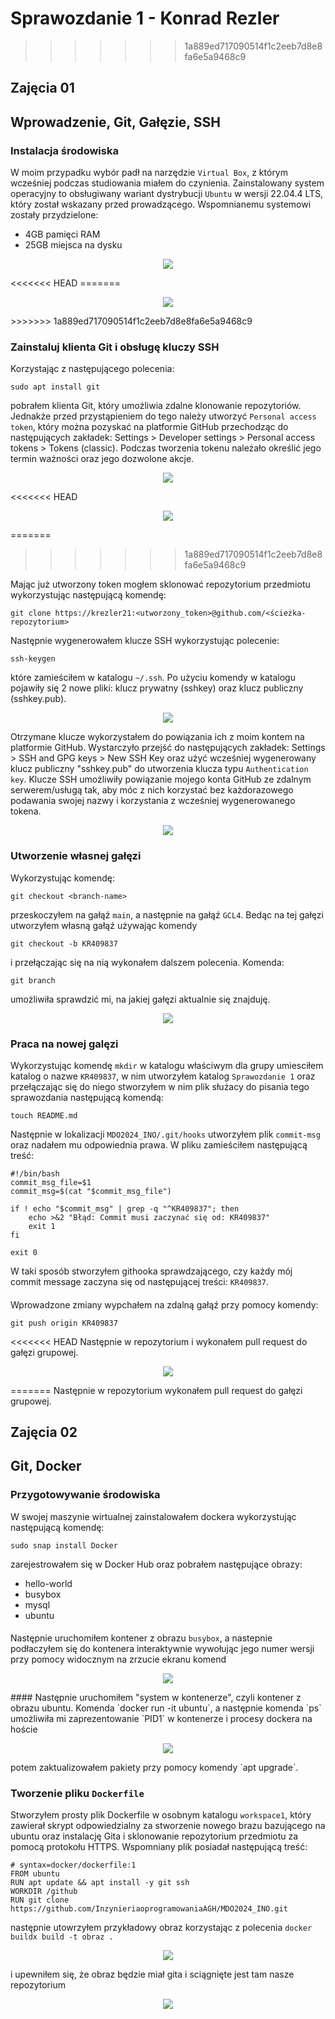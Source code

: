 # Sprawozdanie 1 - Konrad Rezler
>>>>>>> 1a889ed717090514f1c2eeb7d8e8fa6e5a9468c9
## Zajęcia 01
## Wprowadzenie, Git, Gałęzie, SSH
### Instalacja środowiska
W moim przypadku wybór padł na narzędzie `Virtual Box`, z którym wcześniej podczas studiowania miałem do czynienia. Zainstalowany system operacyjny to obsługiwany wariant dystrybucji `Ubuntu` w wersji 22.04.4 LTS, który został wskazany przed prowadzącego. Wspomnianemu systemowi zostały przydzielone:
- 4GB pamięci RAM
- 25GB miejsca na dysku

<p align="center">
 <img src="https://github.com/InzynieriaOprogramowaniaAGH/MDO2024_INO/blob/KR409837/ITE/GCL4/KR409837/Sprawozdanie1/VirtualBox.png">
</p>
<<<<<<< HEAD
=======
<p align="center">
 <img src="https://github.com/InzynieriaOprogramowaniaAGH/MDO2024_INO/blob/KR409837/ITE/GCL4/KR409837/Sprawozdanie1/pamiec.png">
</p>
>>>>>>> 1a889ed717090514f1c2eeb7d8e8fa6e5a9468c9

### Zainstaluj klienta Git i obsługę kluczy SSH
Korzystając z następującego polecenia:
```
sudo apt install git
```
pobrałem klienta Git, który umożliwia zdalne klonowanie repozytoriów. Jednakże przed przystąpieniem do tego należy utworzyć `Personal access token`, który można pozyskać na platformie GitHub przechodząc do następujących zakładek: Settings > Developer settings > Personal access tokens > Tokens (classic). Podczas tworzenia tokenu należało określić jego termin ważności oraz jego dozwolone akcje.

<p align="center">
 <img src="https://github.com/InzynieriaOprogramowaniaAGH/MDO2024_INO/blob/KR409837/ITE/GCL4/KR409837/Sprawozdanie1/Personal Access Token.png">
</p>
<<<<<<< HEAD
<p align="center">
 <img src="https://github.com/InzynieriaOprogramowaniaAGH/MDO2024_INO/blob/KR409837/ITE/GCL4/KR409837/Sprawozdanie1/pamiec.png">
</p>
=======

>>>>>>> 1a889ed717090514f1c2eeb7d8e8fa6e5a9468c9

Mając już utworzony token mogłem sklonować repozytorium przedmiotu wykorzystując następującą komendę:
```
git clone https://krezler21:<utworzony_token>@github.com/<ścieżka-repozytorium>
```

Następnie wygenerowałem klucze SSH wykorzystując polecenie:
```
ssh-keygen
```
które zamieściłem w katalogu `~/.ssh`. Po użyciu komendy w katalogu pojawiły się 2 nowe pliki: klucz prywatny (sshkey) oraz klucz publiczny (sshkey.pub).
<p align="center">
 <img src="https://github.com/InzynieriaOprogramowaniaAGH/MDO2024_INO/blob/KR409837/ITE/GCL4/KR409837/Sprawozdanie1/sshkey ls.png">
</p>

Otrzymane klucze wykorzystałem do powiązania ich z moim kontem na platformie GitHub. Wystarczyło przejść do następujących zakładek: Settings > SSH and GPG keys > New SSH Key oraz użyć wcześniej wygenerowany klucz publiczny "sshkey.pub" do utworzenia klucza typu `Authentication key`.
Klucze SSH umożliwiły powiązanie mojego konta GitHub ze zdalnym serwerem/usługą tak, aby móc z nich korzystać bez każdorazowego podawania swojej nazwy i korzystania z wcześniej wygenerowanego tokena.
<p align="center">
 <img src="https://github.com/InzynieriaOprogramowaniaAGH/MDO2024_INO/blob/KR409837/ITE/GCL4/KR409837/Sprawozdanie1/sshkey.png">
</p>

### Utworzenie własnej gałęzi
Wykorzystując komendę:
```
git checkout <branch-name>
```
przeskoczyłem na gałąź `main`, a następnie na gałąź `GCL4`. Bedąc na tej gałęzi utworzyłem własną gałąź używając komendy
```
git checkout -b KR409837
```
i przełączając się na nią wykonałem dalszem polecenia. Komenda:
```
git branch
```
umożliwiła sprawdzić mi, na jakiej gałęzi aktualnie się znajduję.
<p align="center">
 <img src="https://github.com/InzynieriaOprogramowaniaAGH/MDO2024_INO/blob/KR409837/ITE/GCL4/KR409837/Sprawozdanie1/gitbranch.png">
</p>

### Praca na nowej galęzi
Wykorzystując komendę `mkdir` w katalogu właściwym dla grupy umiesciłem katalog o nazwe `KR409837`, w nim utworzyłem katalog `Sprawozdanie 1` oraz przełączając się do niego stworzyłem w nim plik służacy do pisania tego sprawozdania następującą komendą:
```
touch README.md
```

Następnie w lokalizacji `MDO2024_INO/.git/hooks` utworzyłem plik `commit-msg` oraz nadałem mu odpowiednia prawa. W pliku zamieściłem następującą treść:
```
#!/bin/bash 
commit_msg_file=$1
commit_msg=$(cat "$commit_msg_file")

if ! echo "$commit_msg" | grep -q "^KR409837"; then
    echo >&2 "Błąd: Commit musi zaczynać się od: KR409837"
    exit 1
fi

exit 0
```
W taki sposób stworzyłem githooka sprawdzającego, czy każdy mój commit message zaczyna się od następującej treści: `KR409837`.
####
Wprowadzone zmiany wypchałem na zdalną gałąź przy pomocy komendy:
```
git push origin KR409837
```
<<<<<<< HEAD
Następnie w repozytorium i wykonałem pull request do gałęzi grupowej.
<p align="center">
 <img src="https://github.com/InzynieriaOprogramowaniaAGH/MDO2024_INO/blob/KR409837/ITE/GCL4/KR409837/Sprawozdanie1/pullrequest.png">
</p>

=======
Następnie w repozytorium wykonałem pull request do gałęzi grupowej.

####
## Zajęcia 02
## Git, Docker
### Przygotowywanie środowiska
W swojej maszynie wirtualnej zainstalowałem dockera wykorzystując następującą komendę:
```
sudo snap install Docker
```
zarejestrowałem się w Docker Hub oraz pobrałem następujące obrazy:
- hello-world
- busybox
- mysql
- ubuntu
#### 
Następnie uruchomiłem kontener z obrazu `busybox`, a nastepnie podłaczyłem się do kontenera interaktywnie wywołując jego numer wersji przy pomocy widocznym na zrzucie ekranu komend
<p align="center">
 <img src="https://github.com/InzynieriaOprogramowaniaAGH/MDO2024_INO/blob/KR409837/ITE/GCL4/KR409837/Sprawozdanie1/busybox.png">
</p>
####
Następnie uruchomiłem "system w kontenerze", czyli kontener z obrazu ubuntu. Komenda `docker run -it ubuntu`, a następnie komenda `ps` umożliwiła mi zaprezentowanie `PID1` w kontenerze i procesy dockera na hoście
<p align="center">
 <img src="https://github.com/InzynieriaOprogramowaniaAGH/MDO2024_INO/blob/KR409837/ITE/GCL4/KR409837/Sprawozdanie1/obrazubuntu.png">
</p>
potem zaktualizowałem pakiety przy pomocy komendy `apt upgrade`.

### Tworzenie pliku `Dockerfile`
Stworzyłem prosty plik Dockerfile w osobnym katalogu `workspace1`, który zawierał skrypt odpowiedzialny za stworzenie nowego brazu bazującego na ubuntu oraz instalację Gita i sklonowanie repozytorium przedmiotu za pomocą protokołu HTTPS. Wspomniany plik posiadał następującą treść:
```
# syntax=docker/dockerfile:1
FROM ubuntu 
RUN apt update && apt install -y git ssh 
WORKDIR /github 
RUN git clone https://github.com/InzynieriaoprogramowaniaAGH/MDO2024_INO.git 
```
następnie utowrzyłem przykładowy obraz korzystając z polecenia `docker buildx build -t obraz .`
<p align="center">
 <img src="https://github.com/InzynieriaOprogramowaniaAGH/MDO2024_INO/blob/KR409837/ITE/GCL4/KR409837/Sprawozdanie1/dockerbuild.png">
</p>
i upewniłem się, że obraz będzie miał gita i sciągnięte jest tam nasze repozytorium
<p align="center">
 <img src="https://github.com/InzynieriaOprogramowaniaAGH/MDO2024_INO/blob/KR409837/ITE/GCL4/KR409837/Sprawozdanie1/obraz potwierdzenie.png">
</p>

